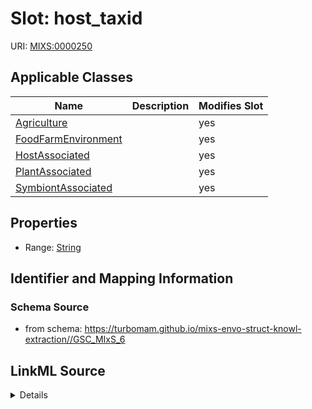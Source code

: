 # Slot: host_taxid

URI: [MIXS:0000250](https://w3id.org/mixs/0000250)



<!-- no inheritance hierarchy -->




## Applicable Classes

| Name | Description | Modifies Slot |
| --- | --- | --- |
[Agriculture](Agriculture.md) |  |  yes  |
[FoodFarmEnvironment](FoodFarmEnvironment.md) |  |  yes  |
[HostAssociated](HostAssociated.md) |  |  yes  |
[PlantAssociated](PlantAssociated.md) |  |  yes  |
[SymbiontAssociated](SymbiontAssociated.md) |  |  yes  |







## Properties

* Range: [String](String.md)





## Identifier and Mapping Information







### Schema Source


* from schema: https://turbomam.github.io/mixs-envo-struct-knowl-extraction//GSC_MIxS_6




## LinkML Source

<details>
```yaml
name: host_taxid
title: host taxid
notes:
- host
- host.
- taxon
from_schema: https://turbomam.github.io/mixs-envo-struct-knowl-extraction//GSC_MIxS_6
rank: 1000
slot_uri: MIXS:0000250
multivalued: false
alias: host_taxid
domain_of:
- Agriculture
- FoodFarmEnvironment
- HostAssociated
- PlantAssociated
- SymbiontAssociated
range: string

```
</details>